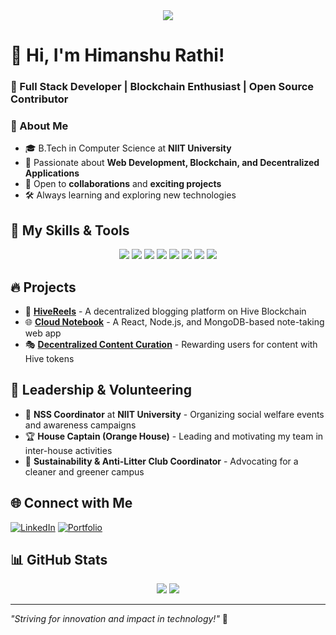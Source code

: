 <div align="center">
  <img src="https://user-images.githubusercontent.com/42115530/92640221-9728ca00-f2fa-11ea-8994-c72b26e937de.gif" align="center"/>
</div>

# 👋 Hi, I'm Himanshu Rathi!
### 🚀 Full Stack Developer | Blockchain Enthusiast | Open Source Contributor

### 🏫 About Me
- 🎓 B.Tech in Computer Science at **NIIT University**
- 🌱 Passionate about **Web Development, Blockchain, and Decentralized Applications**
- 🤝 Open to **collaborations** and **exciting projects**
- 🛠️ Always learning and exploring new technologies

## 🚀 My Skills & Tools
<p align="center">
  <img src="https://img.shields.io/badge/React-61DAFB?style=for-the-badge&logo=react&logoColor=black" />
  <img src="https://img.shields.io/badge/Node.js-339933?style=for-the-badge&logo=node.js&logoColor=white" />
  <img src="https://img.shields.io/badge/MongoDB-47A248?style=for-the-badge&logo=mongodb&logoColor=white" />
  <img src="https://img.shields.io/badge/Express.js-000000?style=for-the-badge&logo=express&logoColor=white" />
  <img src="https://img.shields.io/badge/JavaScript-F7DF1E?style=for-the-badge&logo=javascript&logoColor=black" />
  <img src="https://img.shields.io/badge/Git-F05032?style=for-the-badge&logo=git&logoColor=white" />
  <img src="https://img.shields.io/badge/Tailwind_CSS-38B2AC?style=for-the-badge&logo=tailwind-css&logoColor=white" />
  <img src="https://img.shields.io/badge/Hive-FF4500?style=for-the-badge&logo=hive&logoColor=white" />
</p>

## 🔥 Projects
- 📝 **[HiveReels](https://github.com/Himanshu-Rathi/HiveReels)** - A decentralized blogging platform on Hive Blockchain
- 🌐 **[Cloud Notebook](https://github.com/Himanshu-Rathi/CloudNotebook)** - A React, Node.js, and MongoDB-based note-taking web app
- 🎭 **[Decentralized Content Curation](https://github.com/Himanshu-Rathi/DecentralizedContentCuration)** - Rewarding users for content with Hive tokens

## 📌 Leadership & Volunteering
- 🏅 **NSS Coordinator** at **NIIT University** - Organizing social welfare events and awareness campaigns
- 🏆 **House Captain (Orange House)** - Leading and motivating my team in inter-house activities
- 🌿 **Sustainability & Anti-Litter Club Coordinator** - Advocating for a cleaner and greener campus

## 🌐 Connect with Me
[![LinkedIn](https://img.shields.io/badge/LinkedIn-0077B5?style=for-the-badge&logo=linkedin&logoColor=white)](https://www.linkedin.com/in/himanshu-rathi-070124176/)
[![Portfolio](https://img.shields.io/badge/Portfolio-000000?style=for-the-badge&logo=About.me&logoColor=white)](https://himanshurathi22.wixsite.com/my-digital-portfolio)

## 📊 GitHub Stats
<p align="center">
  <img src="https://github-readme-stats.vercel.app/api?username=h-rathi&show_icons=true&theme=radical" />
  <img src="https://github-readme-streak-stats.herokuapp.com/?user=h-rathi&theme=radical" />
</p>

---
_"Striving for innovation and impact in technology!"_ 🚀
